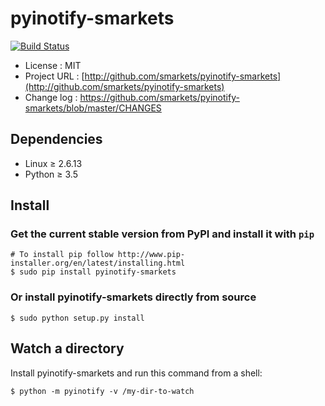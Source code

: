 # pyinotify-smarkets

[![Build Status](https://travis-ci.org/smarkets/pyinotify-smarkets.svg?branch=master)](https://travis-ci.org/smarkets/pyinotify-smarkets)

* License          : MIT
* Project URL      : [http://github.com/smarkets/pyinotify-smarkets](http://github.com/smarkets/pyinotify-smarkets)
* Change log       : https://github.com/smarkets/pyinotify-smarkets/blob/master/CHANGES


## Dependencies

* Linux ≥ 2.6.13
* Python ≥ 3.5


## Install

### Get the current stable version from PyPI and install it with `pip`

    # To install pip follow http://www.pip-installer.org/en/latest/installing.html
    $ sudo pip install pyinotify-smarkets

### Or install pyinotify-smarkets directly from source

    $ sudo python setup.py install


## Watch a directory

Install pyinotify-smarkets and run this command from a shell:

    $ python -m pyinotify -v /my-dir-to-watch

